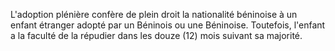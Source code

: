 L'adoption plénière confère de plein droit la nationalité béninoise à un enfant étranger adopté par un Béninois ou une Béninoise.
Toutefois, l'enfant a la faculté de la répudier dans les douze (12) mois suivant sa majorité.